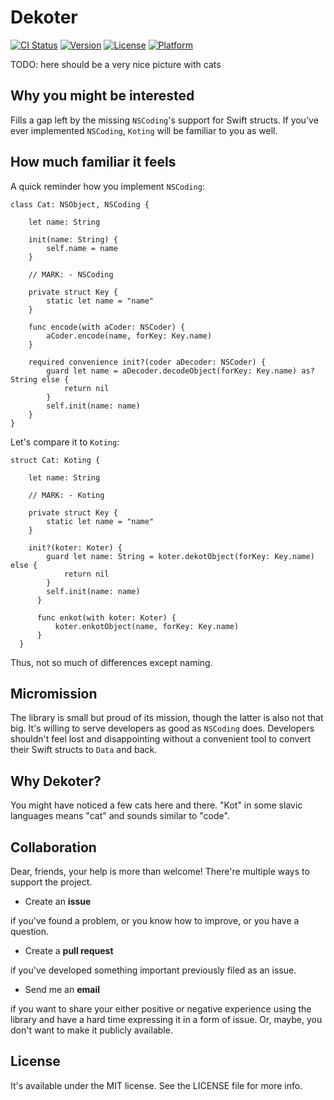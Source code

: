 # Dekoter

[![CI Status](http://img.shields.io/travis/artemstepanenko/Dekoter.svg?style=flat)](https://travis-ci.org/artemstepanenko/Dekoter)
[![Version](https://img.shields.io/cocoapods/v/Dekoter.svg?style=flat)](http://cocoapods.org/pods/Dekoter)
[![License](https://img.shields.io/cocoapods/l/Dekoter.svg?style=flat)](http://cocoapods.org/pods/Dekoter)
[![Platform](https://img.shields.io/cocoapods/p/Dekoter.svg?style=flat)](http://cocoapods.org/pods/Dekoter)

TODO: here should be a very nice picture with cats

## Why you might be interested

Fills a gap left by the missing `NSCoding`'s support for Swift structs.
If you've ever implemented `NSCoding`, `Koting` will be familiar to you as well.

## How much familiar it feels

A quick reminder how you implement `NSCoding`:

    class Cat: NSObject, NSCoding {

        let name: String

        init(name: String) {
            self.name = name
        }

        // MARK: - NSCoding

        private struct Key {
            static let name = "name"
        }

        func encode(with aCoder: NSCoder) {
            aCoder.encode(name, forKey: Key.name)
        }

        required convenience init?(coder aDecoder: NSCoder) {
            guard let name = aDecoder.decodeObject(forKey: Key.name) as? String else {
                return nil
            }
            self.init(name: name)
        }
    }

Let's compare it to `Koting`:

    struct Cat: Koting {

        let name: String

        // MARK: - Koting

        private struct Key {
            static let name = "name"
        }

        init?(koter: Koter) {
            guard let name: String = koter.dekotObject(forKey: Key.name) else {
                return nil
            }
            self.init(name: name)
          }

          func enkot(with koter: Koter) {
              koter.enkotObject(name, forKey: Key.name)
          }
      }

Thus, not so much of differences except naming.

## Micromission

The library is small but proud of its mission, though the latter is also not that big. It's willing to serve developers as good as `NSCoding` does. Developers shouldn't feel lost and disappointing without a convenient tool to convert their Swift structs to `Data` and back.

## Why Dekoter?

You might have noticed a few cats here and there. "Kot" in some slavic languages means "cat" and sounds similar to "code".

## Collaboration

Dear, friends, your help is more than welcome!
There're multiple ways to support the project.

- Create an **issue**

if you've found a problem, or you know how to improve, or you have a question.

- Create a **pull request**

if you've developed something important previously filed as an issue.

- Send me an **email**

if you want to share your either positive or negative experience using the library and have a hard time expressing it in a form of issue. Or, maybe, you don't want to make it publicly available.

## License

It's available under the MIT license. See the LICENSE file for more info.

